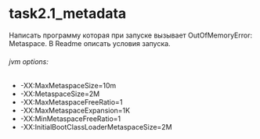 # task2.1_metadata

Написать программу которая при запуске вызывает OutOfMemoryError: Metaspace. В Readme описать условия запуска. 

###### jvm options:
* -XX:MaxMetaspaceSize=10m
* -XX:MetaspaceSize=2M
* -XX:MaxMetaspaceFreeRatio=1
* -XX:MaxMetaspaceExpansion=1K
* -XX:MinMetaspaceFreeRatio=1
* -XX:InitialBootClassLoaderMetaspaceSize=2M
